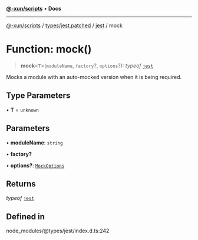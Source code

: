 [**@-xun/scripts**](../../../../../README.md) • **Docs**

***

[@-xun/scripts](../../../../../README.md) / [types/jest.patched](../../../README.md) / [jest](../README.md) / mock

# Function: mock()

> **mock**\<`T`\>(`moduleName`, `factory`?, `options`?): *typeof* [`jest`](../README.md)

Mocks a module with an auto-mocked version when it is being required.

## Type Parameters

• **T** = `unknown`

## Parameters

• **moduleName**: `string`

• **factory?**

• **options?**: [`MockOptions`](../interfaces/MockOptions.md)

## Returns

*typeof* [`jest`](../README.md)

## Defined in

node\_modules/@types/jest/index.d.ts:242
